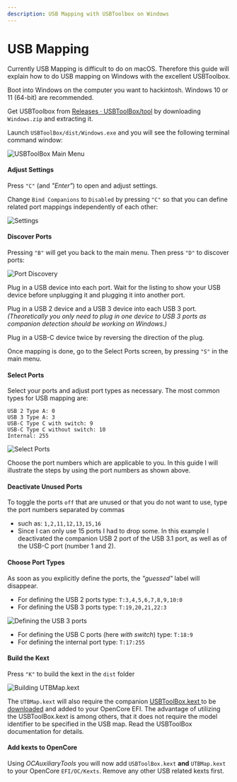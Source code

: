 ```yaml
---
description: USB Mapping with USBToolbox on Windows
---
```


# USB Mapping

Currently USB Mapping is difficult to do on macOS. Therefore this guide will explain how to do USB mapping on Windows with the excellent USBToolbox.&#x20;

Boot into Windows on the computer you want to hackintosh. Windows 10 or 11 (64-bit) are recommended.&#x20;

Get USBToolbox from [Releases · USBToolBox/tool](https://github.com/USBToolBox/tool/releases) by downloading `Windows.zip` and extracting it.

Launch `USBToolBox/dist/Windows.exe` and you will see the following terminal command window:

![USBToolBox Main Menu](<../../.gitbook/assets/image (1).png>)

#### Adjust Settings

Press `"C"` (and _"Enter"_) to open and adjust settings.

Change `Bind Companions` to `Disabled` by pressing `"C"` so that you can define related port mappings independently of each other:

![Settings](../../.gitbook/assets/USBToolbox-02.PNG)

#### Discover Ports

Pressing `"B"` will get you back to the main menu. Then  press `"D"` to discover ports:

![Port Discovery](../../.gitbook/assets/USBToolbox-03.PNG)

Plug in a USB device into each port. Wait for the listing to show your USB device before unplugging it and plugging it into another port.

Plug in a USB 2 device and a USB 3 device into each USB 3 port. _(Theoretically you only need to plug in one device to USB 3 ports as companion detection should be working on Windows.)_

Plug in a USB-C device twice by reversing the direction of the plug.

Once mapping is done, go to the Select Ports screen, by pressing `"S"` in the main menu.

#### Select Ports

Select your ports and adjust port types as necessary. The most common types for USB mapping are:

```
USB 2 Type A: 0
USB 3 Type A: 3
USB-C Type C with switch: 9
USB-C Type C without switch: 10
Internal: 255
```

![Select Ports](../../.gitbook/assets/USBToolbox-04.PNG)

Choose the port numbers which are applicable to you. In this guide I will illustrate the steps by using the port numbers as shown above.

#### Deactivate Unused Ports

To toggle the ports `off` that are unused or that you do not want to use, type the port numbers separated by commas&#x20;

* such as: `1,2,11,12,13,15,16`&#x20;
* Since I can only use 15 ports I had to drop some. In this example I deactivated the companion USB 2 port of the USB 3.1 port, as well as of the USB-C port (number 1 and 2).

#### Choose Port Types

As soon as you explicitly define the ports, the _"guessed"_ label will disappear.

* For defining the USB 2 ports type: `T:3,4,5,6,7,8,9,10:0`
* For defining the USB 3 ports type: `T:19,20,21,22:3`

![Defining the USB 3 ports](../../.gitbook/assets/USBToolbox-04b.PNG)

* For defining the USB C ports (here _with switch_) type: `T:18:9`
* For defining the internal port type: `T:17:255`

#### Build the Kext

Press `"K"` to build the kext in the `dist` folder

![Building UTBMap.kext](../../.gitbook/assets/USBToolbox-05.PNG)

The `UTBMap.kext` will also require the companion [USBToolBox.kext ](https://github.com/USBToolBox/kext)to be [downloaded](https://github.com/USBToolBox/kext/releases) and added to your OpenCore EFI. The advantage of utilizing the USBToolBox.kext is among others, that it does not require the model identifier to be specified in the USB map. Read the USBToolBox documentation for details.

#### Add kexts to OpenCore

Using _OCAuxiliaryTools_ you will now add `USBToolBox.kext` **and** `UTBMap.kext` to your OpenCore `EFI/OC/Kexts`. Remove any other USB related kexts first.&#x20;
